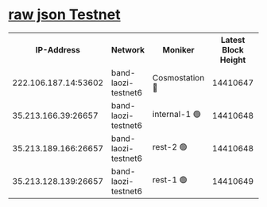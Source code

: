 
[raw json Testnet](https://rpc-check.bandt.stavr.tech/bandt/rpcbandt_result.json)
=

<table><tr><th>IP-Address</th><th>Network</th><th>Moniker</th><th>Latest Block Height</th><th>Earliest Block Height</th><th>Catching Up</th><th>Tx Index</th><th>Voting Power</th><th>Scan Time</th></tr><tr><td>222.106.187.14:53602</td><td>band-laozi-testnet6</td><td>Cosmostation 🔴</td><td>14410647</td><td>13177501</td><td>False</td><td>on</td><td>2203223</td><td>2024-01-01T00:38:17.044428208UTC</td></tr><tr><td>35.213.166.39:26657</td><td>band-laozi-testnet6</td><td>internal-1 🟢</td><td>14410648</td><td>14310648</td><td>False</td><td>on</td><td>0</td><td>2024-01-01T00:38:18.238052012UTC</td></tr><tr><td>35.213.189.166:26657</td><td>band-laozi-testnet6</td><td>rest-2 🟢</td><td>14410648</td><td>14310648</td><td>False</td><td>on</td><td>0</td><td>2024-01-01T00:38:19.476578630UTC</td></tr><tr><td>35.213.128.139:26657</td><td>band-laozi-testnet6</td><td>rest-1 🟢</td><td>14410649</td><td>14310649</td><td>False</td><td>on</td><td>0</td><td>2024-01-01T00:38:20.711037864UTC</td></tr></table>
